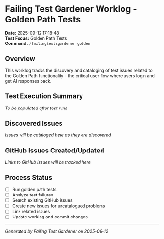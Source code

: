 # Failing Test Gardener Worklog - Golden Path Tests

**Date:** 2025-09-12 17:18:48  
**Test Focus:** Golden Path Tests  
**Command:** `/failingtestsgardener golden`  

## Overview

This worklog tracks the discovery and cataloging of test issues related to the Golden Path functionality - the critical user flow where users login and get AI responses back.

## Test Execution Summary

*To be populated after test runs*

## Discovered Issues

*Issues will be cataloged here as they are discovered*

## GitHub Issues Created/Updated

*Links to GitHub issues will be tracked here*

## Process Status

- [ ] Run golden path tests
- [ ] Analyze test failures  
- [ ] Search existing GitHub issues
- [ ] Create new issues for uncatalogued problems
- [ ] Link related issues
- [ ] Update worklog and commit changes

---

*Generated by Failing Test Gardener on 2025-09-12*